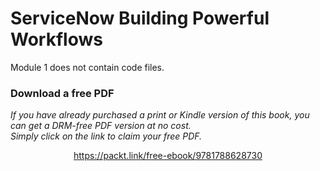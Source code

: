


# ServiceNow Building Powerful Workflows

Module 1 does not contain code files.
### Download a free PDF

 <i>If you have already purchased a print or Kindle version of this book, you can get a DRM-free PDF version at no cost.<br>Simply click on the link to claim your free PDF.</i>
<p align="center"> <a href="https://packt.link/free-ebook/9781788628730">https://packt.link/free-ebook/9781788628730 </a> </p>